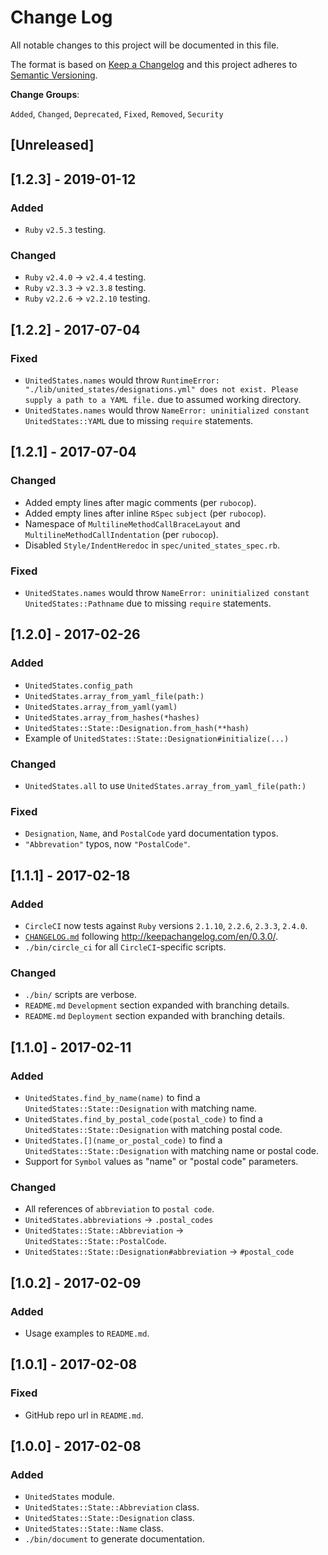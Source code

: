 # Change Log
All notable changes to this project will be documented in this file.

The format is based on [Keep a Changelog](http://keepachangelog.com/)
and this project adheres to [Semantic Versioning](http://semver.org/).

__Change Groups__:

`Added`, `Changed`, `Deprecated`, `Fixed`, `Removed`, `Security`

## [Unreleased]

## [1.2.3] - 2019-01-12
### Added
- `Ruby` `v2.5.3` testing.
### Changed
- `Ruby` `v2.4.0` -> `v2.4.4` testing.
- `Ruby` `v2.3.3` -> `v2.3.8` testing.
- `Ruby` `v2.2.6` -> `v2.2.10` testing.

## [1.2.2] - 2017-07-04
### Fixed
- `UnitedStates.names` would throw `RuntimeError:
  "./lib/united_states/designations.yml" does not exist.
  Please supply a path to a YAML file.` due to assumed working directory.
- `UnitedStates.names` would throw `NameError: uninitialized constant
  UnitedStates::YAML` due to missing `require` statements.

## [1.2.1] - 2017-07-04
### Changed
- Added empty lines after magic comments (per `rubocop`).
- Added empty lines after inline `RSpec` `subject` (per `rubocop`).
- Namespace of `MultilineMethodCallBraceLayout` and
  `MultilineMethodCallIndentation` (per `rubocop`).
- Disabled `Style/IndentHeredoc` in `spec/united_states_spec.rb`.

### Fixed
- `UnitedStates.names` would throw `NameError: uninitialized constant
   UnitedStates::Pathname` due to missing `require` statements.

## [1.2.0] - 2017-02-26
### Added
- `UnitedStates.config_path`
- `UnitedStates.array_from_yaml_file(path:)`
- `UnitedStates.array_from_yaml(yaml)`
- `UnitedStates.array_from_hashes(*hashes)`
- `UnitedStates::State::Designation.from_hash(**hash)`
- Example of `UnitedStates::State::Designation#initialize(...)`

### Changed
- `UnitedStates.all` to use `UnitedStates.array_from_yaml_file(path:)`

### Fixed
- `Designation`, `Name`, and `PostalCode` yard documentation typos.
- `"Abbrevation"` typos, now `"PostalCode"`.

## [1.1.1] - 2017-02-18
### Added
- `CircleCI` now tests against `Ruby` versions `2.1.10`, `2.2.6`, `2.3.3`, `2.4.0`.
- [`CHANGELOG.md`](CHANGELOG.md) following http://keepachangelog.com/en/0.3.0/.
- `./bin/circle_ci` for all `CircleCI`-specific scripts.

### Changed
- `./bin/` scripts are verbose.
- `README.md` `Development` section expanded with branching details.
- `README.md` `Deployment` section expanded with branching details.

## [1.1.0] - 2017-02-11
### Added
- `UnitedStates.find_by_name(name)` to find a `UnitedStates::State::Designation` with matching name.
- `UnitedStates.find_by_postal_code(postal_code)` to find a `UnitedStates::State::Designation` with matching postal code.
- `UnitedStates.[](name_or_postal_code)` to find a `UnitedStates::State::Designation` with matching name or postal code.
- Support for `Symbol` values as "name" or "postal code" parameters.

### Changed
- All references of `abbreviation` to `postal code`.
- `UnitedStates.abbreviations` -> `.postal_codes`
- `UnitedStates::State::Abbreviation` -> `UnitedStates::State::PostalCode`.
- `UnitedStates::State::Designation#abbreviation` -> `#postal_code`


## [1.0.2] - 2017-02-09
### Added
- Usage examples to `README.md`.

## [1.0.1] - 2017-02-08
### Fixed
- GitHub repo url in `README.md`.

## [1.0.0] - 2017-02-08
### Added
- `UnitedStates` module.
- `UnitedStates::State::Abbreviation` class.
- `UnitedStates::State::Designation` class.
- `UnitedStates::State::Name` class.
- `./bin/document` to generate documentation.
